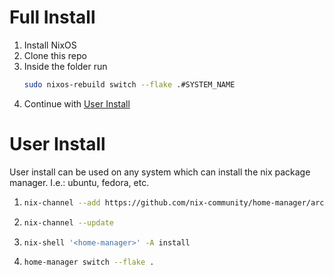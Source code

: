 # Full Install

1. Install NixOS
2. Clone this repo
3. Inside the folder run
   ```bash
   sudo nixos-rebuild switch --flake .#SYSTEM_NAME
   ```
4. Continue with [User Install](#user-install)

# User Install

User install can be used on any system which can install the nix package manager.
I.e.: ubuntu, fedora, etc.

1. ```bash
   nix-channel --add https://github.com/nix-community/home-manager/archive/release-23.05.tar.gz home-manager
   ```
2. ```bash
   nix-channel --update
   ```
3. ```bash
   nix-shell '<home-manager>' -A install
   ```
4. ```bash
   home-manager switch --flake .
   ```
